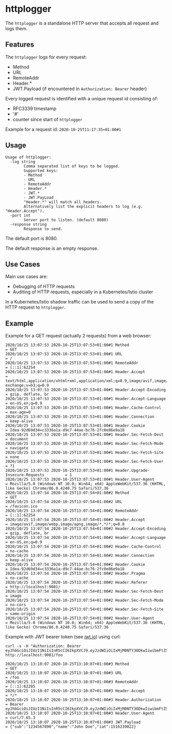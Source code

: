 # httplogger

The `httplogger` is a standalone HTTP server that accepts all request and logs them.

## Features

The `httplogger` logs for every request:
- Method
- URL
- RemoteAddr
- Header.*
- JWT.Payload (if encountered in `Authorization: Bearer` header)

Every logged request is identified with a unique request id consisting of:
- RFC3339 timestamp
- '#'
- counter since start of `httplogger`

Example for a request id: `2020-10-25T11:17:35+01:00#1`


## Usage

```
Usage of httplogger:
  -log string
        Comma separated list of keys to be logged.
        Supported keys:
        - Method
        - URL
        - RemoteAddr
        - Header.*
        - JWT.*
        - JWT.PayLoad
        "Header.*" will match all headers.
        Alternatively list the explicit headers to log (e.g. "Header.Accept").
  -port int
        Server port to listen. (default 8080)
  -response string
        Response to send.
```

The default port is 8080.

The default response is an empty response.


## Use Cases

Main use cases are:
- Debugging of HTTP requests
- Auditing of HTTP requests, especially in a Kubernetes/Istio cluster

In a Kubernetes/Istio shadow traffic can be used to send a copy of the HTTP request to `httplogger`. 


## Example

Example for a GET request (actually 2 requests) from a web browser:

```
2020/10/25 13:07:53 2020-10-25T13:07:53+01:00#1 Method                                   = GET
2020/10/25 13:07:53 2020-10-25T13:07:53+01:00#1 URL                                      = /
2020/10/25 13:07:53 2020-10-25T13:07:53+01:00#1 RemoteAddr                               = [::1]:62254
2020/10/25 13:07:53 2020-10-25T13:07:53+01:00#1 Header.Accept                            = text/html,application/xhtml+xml,application/xml;q=0.9,image/avif,image/webp,image/apng,*/*;q=0.8,application/signed-exchange;v=b3;q=0.9
2020/10/25 13:07:53 2020-10-25T13:07:53+01:00#1 Header.Accept-Encoding                   = gzip, deflate, br
2020/10/25 13:07:53 2020-10-25T13:07:53+01:00#1 Header.Accept-Language                   = en-US,en;q=0.9
2020/10/25 13:07:53 2020-10-25T13:07:53+01:00#1 Header.Cache-Control                     = max-age=0
2020/10/25 13:07:53 2020-10-25T13:07:53+01:00#1 Header.Connection                        = keep-alive
2020/10/25 13:07:53 2020-10-25T13:07:53+01:00#1 Header.Cookie                            = Idea-92d69d34=c3336a1a-d9c7-44ae-bc76-2fc0e86e9a18
2020/10/25 13:07:53 2020-10-25T13:07:53+01:00#1 Header.Sec-Fetch-Dest                    = document
2020/10/25 13:07:53 2020-10-25T13:07:53+01:00#1 Header.Sec-Fetch-Mode                    = navigate
2020/10/25 13:07:53 2020-10-25T13:07:53+01:00#1 Header.Sec-Fetch-Site                    = none
2020/10/25 13:07:53 2020-10-25T13:07:53+01:00#1 Header.Sec-Fetch-User                    = ?1
2020/10/25 13:07:53 2020-10-25T13:07:53+01:00#1 Header.Upgrade-Insecure-Requests         = 1
2020/10/25 13:07:53 2020-10-25T13:07:53+01:00#1 Header.User-Agent                        = Mozilla/5.0 (Windows NT 10.0; Win64; x64) AppleWebKit/537.36 (KHTML, like Gecko) Chrome/86.0.4240.75 Safari/537.36
2020/10/25 13:07:54 2020-10-25T13:07:54+01:00#2 Method                                   = GET
2020/10/25 13:07:54 2020-10-25T13:07:54+01:00#2 URL                                      = /favicon.ico
2020/10/25 13:07:54 2020-10-25T13:07:54+01:00#2 RemoteAddr                               = [::1]:62254
2020/10/25 13:07:54 2020-10-25T13:07:54+01:00#2 Header.Accept                            = image/avif,image/webp,image/apng,image/*,*/*;q=0.8
2020/10/25 13:07:54 2020-10-25T13:07:54+01:00#2 Header.Accept-Encoding                   = gzip, deflate, br
2020/10/25 13:07:54 2020-10-25T13:07:54+01:00#2 Header.Accept-Language                   = en-US,en;q=0.9
2020/10/25 13:07:54 2020-10-25T13:07:54+01:00#2 Header.Cache-Control                     = no-cache
2020/10/25 13:07:54 2020-10-25T13:07:54+01:00#2 Header.Connection                        = keep-alive
2020/10/25 13:07:54 2020-10-25T13:07:54+01:00#2 Header.Cookie                            = Idea-92d69d34=c3336a1a-d9c7-44ae-bc76-2fc0e86e9a18
2020/10/25 13:07:54 2020-10-25T13:07:54+01:00#2 Header.Pragma                            = no-cache
2020/10/25 13:07:54 2020-10-25T13:07:54+01:00#2 Header.Referer                           = http://localhost:9081/
2020/10/25 13:07:54 2020-10-25T13:07:54+01:00#2 Header.Sec-Fetch-Dest                    = image
2020/10/25 13:07:54 2020-10-25T13:07:54+01:00#2 Header.Sec-Fetch-Mode                    = no-cors
2020/10/25 13:07:54 2020-10-25T13:07:54+01:00#2 Header.Sec-Fetch-Site                    = same-origin
2020/10/25 13:07:54 2020-10-25T13:07:54+01:00#2 Header.User-Agent                        = Mozilla/5.0 (Windows NT 10.0; Win64; x64) AppleWebKit/537.36 (KHTML, like Gecko) Chrome/86.0.4240.75 Safari/537.36
```

Example with JWT bearer token (see [jwt.io](https://jwt.io/#debugger-io)) using curl:

```shell
curl -s -H "Authorization: Bearer eyJhbGciOiJIUzI1NiIsInR5cCI6IkpXVCJ9.eyJzdWIiOiIxMjM0NTY3ODkwIiwibmFtZSI6IkpvaG4gRG9lIiwiaWF0IjoxNTE2MjM5MDIyfQ.SflKxwRJSMeKKF2QT4fwpMeJf36POk6yJV_adQssw5c" http://localhost:9081/foo
```

```
2020/10/25 13:10:07 2020-10-25T13:10:07+01:00#3 Method                                   = GET
2020/10/25 13:10:07 2020-10-25T13:10:07+01:00#3 URL                                      = /foo
2020/10/25 13:10:07 2020-10-25T13:10:07+01:00#3 RemoteAddr                               = [::1]:62285
2020/10/25 13:10:07 2020-10-25T13:10:07+01:00#3 Header.Accept                            = */*
2020/10/25 13:10:07 2020-10-25T13:10:07+01:00#3 Header.Authorization                     = Bearer eyJhbGciOiJIUzI1NiIsInR5cCI6IkpXVCJ9.eyJzdWIiOiIxMjM0NTY3ODkwIiwibmFtZSI6IkpvaG4gRG9lIiwiaWF0IjoxNTE2MjM5MDIyfQ.SflKxwRJSMeKKF2QT4fwpMeJf36POk6yJV_adQssw5c
2020/10/25 13:10:07 2020-10-25T13:10:07+01:00#3 Header.User-Agent                        = curl/7.65.3
2020/10/25 13:10:07 2020-10-25T13:10:07+01:00#3 JWT.Payload                              = {"sub":"1234567890","name":"John Doe","iat":1516239022}
```

